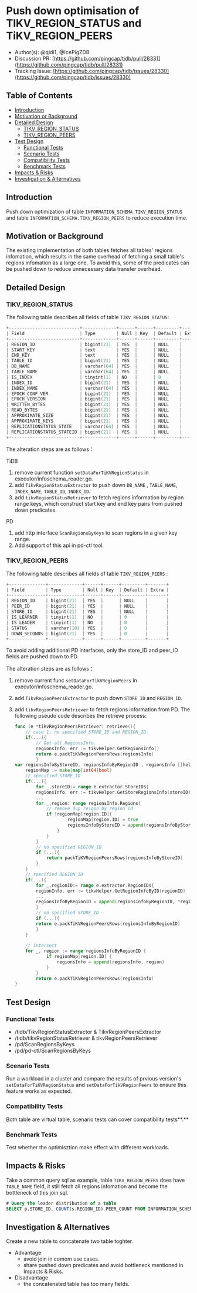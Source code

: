 # **Push down optimisation of  TIKV_REGION_STATUS and TiKV_REGION_PEERS**

- Author(s): @qidi1, @IcePigZDB
- Discussion PR: [https://github.com/pingcap/tidb/pull/28331](https://github.com/pingcap/tidb/pull/28331)
- Tracking Issue: [https://github.com/pingcap/tidb/issues/28330](https://github.com/pingcap/tidb/issues/28330)

## **Table of Contents**

  * [Introduction](#introduction)
  * [Motivation or Background](#motivation-or-background)
  * [Detailed Design](#detailed-design)
    + [TIKV_REGION_STATUS](#TIKV_REGION_STATUS)
    + [TIKV_REGION_PEERS](TIKV_REGION_PEERS)
  * [Test Design](#test-design)
    + [Functional Tests](#functional-tests)
    + [Scenario Tests](#scenario-tests)
    + [Compatibility Tests](#compatibility-tests)
    + [Benchmark Tests](#benchmark-tests)
  * [Impacts & Risks](#impacts--risks)
  * [Investigation & Alternatives](#investigation--alternatives)

## **Introduction**

Push down optimization of table `INFORMATION_SCHEMA.TIKV_REGION_STATUS` and table `INFORMATION_SCHEMA.TIKV_REGION_PEERS` to reduce execution time.

## **Motivation or Background**

The existing implementation of both tables fetches all tables' regions infomation, which results in the same overhead  of fetching a small table's regions infomation as a large one. To avoid this, some of the predicates can be pushed down to reduce unnecessary data transfer overhead.

## **Detailed Design**

### TIKV_REGION_STATUS

The following table describes all fields of table `TIKV_REGION_STATUS`:

```go
+---------------------------+-------------+------+------+---------+-------+
| Field                     | Type        | Null | Key  | Default | Extra |
+---------------------------+-------------+------+------+---------+-------+
| REGION_ID                 | bigint(21)  | YES  |      | NULL    |       |
| START_KEY                 | text        | YES  |      | NULL    |       |
| END_KEY                   | text        | YES  |      | NULL    |       |
| TABLE_ID                  | bigint(21)  | YES  |      | NULL    |       |
| DB_NAME                   | varchar(64) | YES  |      | NULL    |       |
| TABLE_NAME                | varchar(64) | YES  |      | NULL    |       |
| IS_INDEX                  | tinyint(1)  | NO   |      | 0       |       |
| INDEX_ID                  | bigint(21)  | YES  |      | NULL    |       |
| INDEX_NAME                | varchar(64) | YES  |      | NULL    |       |
| EPOCH_CONF_VER            | bigint(21)  | YES  |      | NULL    |       |
| EPOCH_VERSION             | bigint(21)  | YES  |      | NULL    |       |
| WRITTEN_BYTES             | bigint(21)  | YES  |      | NULL    |       |
| READ_BYTES                | bigint(21)  | YES  |      | NULL    |       |
| APPROXIMATE_SIZE          | bigint(21)  | YES  |      | NULL    |       |
| APPROXIMATE_KEYS          | bigint(21)  | YES  |      | NULL    |       |
| REPLICATIONSTATUS_STATE   | varchar(64) | YES  |      | NULL    |       |
| REPLICATIONSTATUS_STATEID | bigint(21)  | YES  |      | NULL    |       |
+---------------------------+-------------+------+------+---------+-------+
```

The alteration steps are as follows：

TiDB

1.  remove current function `setDataForTiKVRegionStatus` in executor/infoschema_reader.go.
2. add  `TikvRegionStatusExtractor` to push down `DB_NAME` , `TABLE_NAME`, `INDEX_NAME`, `TABLE_ID`, `INDEX_ID`.
3. add `tikvRegionStatusRetriever` to fetch regions information by region range keys, which construct start key and end key pairs from pushed down predicates.

PD 

1. add http interface `ScanRegionsByKeys` to scan regions in a given key range. 
2. Add support of this api in pd-ctl tool.

### TIKV_REGION_PEERS

The following table describes all fields of table `TIKV_REGION_PEERS` :

```go
+--------------+-------------+------+------+---------+-------+
| Field        | Type        | Null | Key  | Default | Extra |
+--------------+-------------+------+------+---------+-------+
| REGION_ID    | bigint(21)  | YES  |      | NULL    |       |
| PEER_ID      | bigint(21)  | YES  |      | NULL    |       |
| STORE_ID     | bigint(21)  | YES  |      | NULL    |       |
| IS_LEARNER   | tinyint(1)  | NO   |      | 0       |       |
| IS_LEADER    | tinyint(1)  | NO   |      | 0       |       |
| STATUS       | varchar(10) | YES  |      | 0       |       |
| DOWN_SECONDS | bigint(21)  | YES  |      | 0       |       |
+--------------+-------------+------+------+---------+-------+
```

To avoid adding additional PD interfaces, only the store_ID and peer_ID fields are pushed down to PD.

The alteration steps are as follows：

1. remove current func `setDataForTikVRegionPeers`  in executor/infoschema_reader.go.
2. add `TikvRegionPeersExtractor`  to push down `STORE_ID` and `REGION_ID`.
3. add `tikvRegionPeersRetriever`  to fetch regions information from PD. The following pseudo code describes the retrieve process:

    ```go
    func (e *tikvRegionPeersRetriever) retrieve(){
    	// case 1: no specified STORE_ID and REGION_ID. 
    	if(...){ 
    		// Get all RegionsInfo.
    		regionsInfo, err := tikvHelper.GetRegionsInfo()
    		return e.packTiKVRegionPeersRows(regionsInfo)
    		}
    var regionsInfoByStoreID, regionsInfoByRegionID , regionsInfo []helper.RegionInfo
    	regionMap := make(map[int64]bool)
    	// specified STORE_ID
    	if(...){
    		for _,storeID:= range e.extractor.StoreIDS{
    		regionsInfo, err := tikvHelper.GetStoreRegionsInfo(storeID)
    		...
    		for _,region: range regionsInfo.Regions{
    			// remove dup reigon by region id
    			if !regionMap[region.ID]{
    					regionMap[region.ID] = true
    					regionsInfoByStoreID = append(regionsInfoByStoreID,region)
    				}	
    			}
    		}
    		// no specified REGION_ID
    		if (...){
    			return packTiKVRegionPeersRows(regionsInfoByStoreID)
    		}
    	}
    	// specified REGION_ID
    	if(...){
    		for _,regionID:= range e.extractor.RegionIDs{
    		regionInfo, err := tikvHelper.GetRegionInfoByID(regionID)
    		...
    		regionsInfoByRegionID = append(regionsInfoByRegionID, *regionInfo)
    		}
    		// no specified STORE_ID
    		if (...){ 
    		return e.packTiKVRegionPeersRows(regionsInfoByRegionID)
    		}
    	}
    	
    	// intersect
    	for _, region := range regionsInfoByRegionID {
    			if regionMap[region.ID] {
    				regionsInfo = append(regionsInfo, region)
    			}
    		}
    		return e.packTiKVRegionPeersRows(regionsInfo)
    }
    
    ```

## **Test Design**

### **Functional Tests**

- /tidb/TikvRegionStatusExtractor & TikvRegionPeersExtractor
- /tidb/tikvRegionStatusRetriever & tikvRegionPeersRetriever
- /pd/ScanRegionsByKeys
- /pd/pd-ctl/ScanRegionsByKeys

### **Scenario Tests**

Run a workload in a cluster and compare the results of prvious version's  `setDataForTiKVRegionStatus` and `setDataForTikVRegionPeers`  to ensure this feature works as expected.

### **Compatibility Tests**

Both table are virtual table, scenario tests can cover compatibility tests**.**

### **Benchmark Tests**

Test whether the optimisztion make effect with different workloads.

## **Impacts & Risks**

Take a common query sql as example, table `TIKV_REGION_PEERS` does have `TABLE_NAME` field, it still fetch all regions infomation and become the bottleneck of this join sql.

```sql
# Query the leader distribution of a table
SELECT p.STORE_ID, COUNT(s.REGION_ID) PEER_COUNT FROM INFORMATION_SCHEMA.TIKV_REGION_STATUS s JOIN INFORMATION_SCHEMA.TIKV_REGION_PEERS p on s.REGION_ID = p.REGION_ID WHERE TABLE_NAME = 'table_name' and p.is_leader = 1 GROUP BY p.STORE_ID ORDER BY PEER_COUNT DESC;
```

## **Investigation & Alternatives**

Create a new table to concatenate two table toghter.

- Advantage
    - avoid join in comom use cases.
    - share pushed down predicates and avoid bottleneck mentioned in Impacts & Risks.
- Disadvantage
    - the  concatenated table has too many fields.
